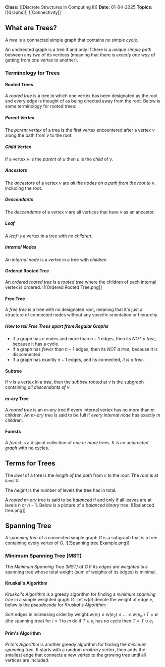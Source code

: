 **Class:** [[Discrete Structures in Computing II]]
**Date:** 01-04-2025
**Topics:** [[Graphs]], [[Connectivity]]

## What are Trees?
A *tree* is a connected simple graph that contains *no simple cycle*. 

An undirected graph is a tree if and only if there is a *unique simple path* between any two of its vertices (meaning that there is *exactly one way* of getting from one vertex to another).

### Terminology for Trees
#### Rooted Trees
A *rooted tree* is a tree in which one vertex has been designated as the root and every edge is thought of as being directed away from the root. Below is some terminology for rooted trees:
##### Parent Vertex
The *parent vertex* of a tree is the first vertex encountered after a vertex $v$ along the path from $v$ to the root.
##### Child Vertex
If a vertex $v$ is the *parent* of $u$ then $u$ is the *child* of $v$.
##### Ancestors
The *ancestors* of a vertex $v$ are *all the nodes on a path from the root to* $v$, including the root.
##### Descendants
The *descendants* of a vertex $v$ are all vertices that have $v$ as an ancestor.
##### Leaf
A *leaf* is a vertex in a tree with *no children*.
##### Internal Nodes
An *internal node* is a vertex in a tree with *children*.

#### Ordered Rooted Tree
An *ordered rooted tree* is a *rooted tree* where the children of each internal vertex is ordered.
![[Ordered Rooted Tree.png]]
#### Free Tree
A *free tree* is a tree with no designated root, meaning that it's just a structure of connected nodes without any specific orientation or hierarchy. 
##### How to tell Free Trees apart from Regular Graphs
- If a graph has $n$ nodes and more than $n-1$ edges, then its *NOT a tree*, because it has a cycle.
- If a graph has *fewer than* $n-1$ edges, then its *NOT a tree*, because it is disconnected.
- If a graph has exactly $n-1$ edges, and its connected, *it is a tree*.

#### Subtree
If $v$ is a vertex in a *tree*, then the *subtree* rooted at $v$ is the subgraph containing *all descendants of* $v$.

#### m-ary Tree
A *rooted tree* is an *m-ary* tree if every internal vertex has no more than $m$ children. 
An *m-ary* tree is said to be full if *every internal node* has exactly $m$ children.

#### Forests
A *forest* is a disjoint collection of *one or more* trees. It is an *undirected graph* with no cycles.

## Terms for Trees
The *level* of a tree is the *length of the path* from $v$ to the *root*. The *root* is at *level 0*.

The *height* is the number of levels the tree has in total.

A *rooted* *m-ary* tree is said to be *balanced* if and only if all leaves are at levels $h$ or $h-1$. Below is a picture of a *balanced* *binary tree*.
![[balanced tree.png]]

## Spanning Tree
A *spanning tree* of a connected simple graph $G$ is a subgraph that is a tree containing every vertex of $G$.
![[Spanning tree Example.png]]
### Minimum Spanning Tree (MST)
The *Minimum Spanning Tree (MST)* of $G$ if its *edges are weighted* is a spanning tree whose total weight (sum of weights of its edges) is minimal.

#### Kruskal's Algorithm
*Kruskal's Algorithm* is a greedy algorithm for finding a *minimum spanning tree* in a simple weighted graph $G$. 
Let $w(e)$ denote the weight of edge $e$, below is the *pseudocode* for *Kruskal's Algorithm*:

$\text{Sort edges in increasing order by weight:} w(e_{1})\leq w(e_{2}) \leq ... \leq w(e_m)$ 
$T = \emptyset \text{ (the spanning tree) }$ 
$\text{for } i = 1 \text{ to } m \text{ do }$
	$\text{if } T \cup e_{i} \text{ has no cycle then}$
		$T = T \cup e_i$ 
	
#### Prim's Algorithm
*Prim's Algorithm* is another greedy algorithm for finding the *minimum spanning tree*. It starts with a random *arbitrary* vertex, then adds the smallest edge that connects a new vertex to the growing tree until all vertices are included.